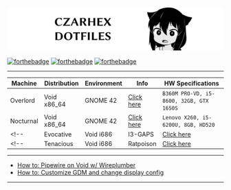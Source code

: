 ![banner | font used: Linux Biolium | made in: Photopea.com](images/repobanner.png)

[![forthebadge](https://forthebadge.com/images/badges/compatibility-club-penguin.svg)](https://forthebadge.com) 
[![forthebadge](https://forthebadge.com/images/badges/just-plain-nasty.svg)](https://forthebadge.com) 
[![forthebadge](https://forthebadge.com/images/badges/built-with-swag.svg)](https://forthebadge.com) 

** **

| Machine | Distribution | Environment | Info | HW Specifications |
| --- | --- | --- | --- | --- |
| Overlord | Void x86_64 | GNOME 42 | [Click here](https://github.com/czarhex/dotfiles/blob/main/OVERLORD.md) | `B360M PRO-VD, i5-8600, 32GB, GTX 1650S` |
| Nocturnal | Void x86_64 | GNOME 42 | [Click here](https://github.com/czarhex/dotfiles/blob/main/NOCTURNAL.md) | `Lenovo X260, i5-6200U, 8GB, HD520` |
<!-- | Evocative | Void i686 | I3-GAPS | [Click here](https://www.youtube.com/watch?v=dQw4w9WgXcQ) | `IBM X60, Core Duo L2400, 3GB, Intel GMA 950` | -->
<!-- | Tenacious | Void i686 | Ratpoison | [Click here](https://youtu.be/KrwdRMWnt14?t=12) | `IBM T41, Pentium M, 2GB, ATI MR 7500` | -->

** **

* [How to: Pipewire on Void w/ Wireplumber](https://github.com/czarhex/dotfiles/blob/main/PIPEVOID.md)
* [How to: Customize GDM and change display config](https://github.com/czarhex/dotfiles/blob/main/GDMCUSTOM.md)

** **
